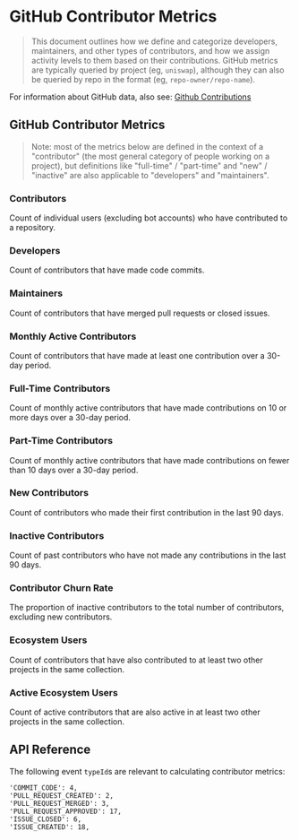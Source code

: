 # GitHub Contributor Metrics

> This document outlines how we define and categorize developers, maintainers, and other types of contributors, and how we assign activity levels to them based on their contributions. GitHub metrics are typically queried by project (eg, `uniswap`), although they can also be queried by repo in the format (eg, `repo-owner/repo-name`).

For information about GitHub data, also see: [Github Contributions](./github_contributions.md)

## GitHub Contributor Metrics

> Note: most of the metrics below are defined in the context of a "contributor" (the most general category of people working on a project), but definitions like "full-time" / "part-time" and "new" / "inactive" are also applicable to "developers" and "maintainers".

### Contributors
Count of individual users (excluding bot accounts) who have contributed to a repository.

### Developers
Count of contributors that have made code commits.

### Maintainers
Count of contributors that have merged pull requests or closed issues.

### Monthly Active Contributors
Count of contributors that have made at least one contribution over a 30-day period.

### Full-Time Contributors
Count of monthly active contributors that have made contributions on 10 or more days over a 30-day period.

### Part-Time Contributors
Count of monthly active contributors that have made contributions on fewer than 10 days over a 30-day period.

### New Contributors
Count of contributors who made their first contribution in the last 90 days.

### Inactive Contributors
Count of past contributors who have not made any contributions in the last 90 days.

### Contributor Churn Rate
The proportion of inactive contributors to the total number of contributors, excluding new contributors.

### Ecosystem Users
Count of contributors that have also contributed to at least two other projects in the same collection.

### Active Ecosystem Users
Count of active contributors that are also active in at least two other projects in the same collection.

## API Reference

The following event `typeId`s are relevant to calculating contributor metrics:
```
'COMMIT_CODE': 4,
'PULL_REQUEST_CREATED': 2,
'PULL_REQUEST_MERGED': 3,
'PULL_REQUEST_APPROVED': 17,
'ISSUE_CLOSED': 6,
'ISSUE_CREATED': 18,
```